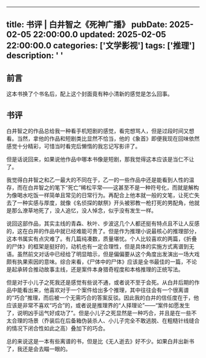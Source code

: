 ---
title: 书评 | 白井智之《死神广播》
pubDate: 2025-02-05 22:00:00.0
updated: 2025-02-05 22:00:00.0
categories: ['文学影视']
tags: ['推理']
description: ' '
------

## 前言

 这本书换了个书名后，配上这个封面竟有种小清新的感觉是怎么回事。

## 书评

白井智之的作品总给我一种看手机短剧的感觉，看完想骂人，但是过段时间又想看。当然，拿他的作品和短剧类比显然不恰当，他的《象首》即便我现在回味依然感觉十分精彩，可惜当时看完后懒惰的我忘记写影评了。

但是话说回来，如果说他作品中哪本书像是短剧，那我觉得这本应该是当仁不让了。

我觉得白井智之和乙一最大的不同在于，乙一的一些作品中还是能看到人性的温存，而在白井智之的笔下“死亡”稀松平常——这甚至不是一种符号化，而就是解构为像喝水吃饭一样简单且常见的日常行为。再配合上他本就一般的文笔，让死亡失去了一种实感与厚度，就像《名侦探的献祭》开头被邪教一枪打死的男配角，他就是那么潦草地死了，没人追忆，没人悼念，似乎没有发生一样。

说回这部作品，其实主线的青森、秋叶、步波这几个人都还挺有特点且不让人反感的，这在白井的作品中就已经难能可贵了。但是作为推理小说最核心的推理部分，这本书属实有点灾难了。有几篇纯凑数，质量堪忧。个人比较喜欢的两篇，《折叠的尸体》的框架是挺好的，动机也有一定合理性，但是具体的实施方式离谱到无语。虽然前文对话中已经给了明显暗示，但是偏偏要从这个角度出发演出一场大戏颇有执果索因的意味。综合来看，《尸体中的尸体》应该是全书最佳的一篇，不论是起承转合推动故事主线，还是案件本身猎奇程度和本格推理的正统写法。

但是对于小儿子之死我还是感觉有些说不通，或者说不至于会死。从白井后期的作品中能看出来，他喜欢对于一个案件给出多个推理，其中往往会有一个很离谱的“巧合”推理，而后被一个无需巧合的答案反驳。因此我的白井的信任度在于，他应该是非常不喜欢“巧合”的，或者说是推理界的“人择理论”——“案件如愿发生了，说明凶手运气好成功了”。但是小儿子之死显然是一种巧合，并且是在一些不太合理的场景（乔装后在后备箱伪装杀人、小儿子完全不敢逃脱、在粗糙针线缝合的情况下闭合性如此之高）叠加下的巧合。

总的来说这是一本有些离谱的书，但是比《无人逝去》好不少。如果白井出新书了，我还是会去瞄一眼的。